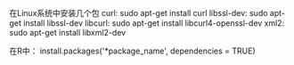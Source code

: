 在Linux系统中安装几个包
curl: sudo apt-get install curl 
libssl-dev: sudo apt-get install libssl-dev 
libcurl: sudo apt-get install libcurl4-openssl-dev 
xml2: sudo apt-get install libxml2-dev

在R中：
install.packages('*package_name', dependencies = TRUE)
